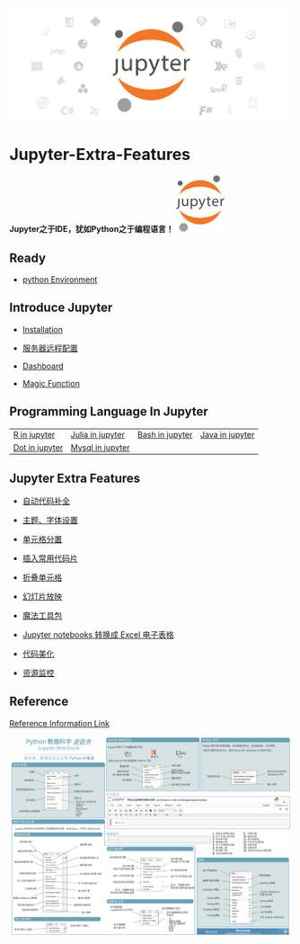 ![](/image/jupyter_logo1.png)

# Jupyter-Extra-Features

#### Jupyter之于IDE，犹如Python之于编程语言！ ![](/image/jupyter_logo.svg)

## Ready
- [python Environment](/ExtraFeatures/python.md)

## Introduce Jupyter

- [Installation](/ExtraFeatures/introduce.md)

- [服务器远程配置](/ExtraFeatures/fuwuqi.md)

- [Dashboard](/ExtraFeatures/dashboard.md)

- [Magic Function](/ExtraFeatures/magic.md)

## Programming Language In Jupyter

|  |  |  |  |
| --- | --- | --- | --- |
| [R in jupyter](/ExtraFeatures/R_in_Jupyter.md) | [Julia in jupyter](/ExtraFeatures/Julia_in_Jupyter.md) | [Bash in jupyter](/ExtraFeatures/Bash_in_Jupyter.md) | [Java in jupyter](/ExtraFeatures/Java_in_Jupyter.md) |
| [Dot in jupyter](/ExtraFeatures/Dot_in_Jupyter.md) | [Mysql in jupyter](/ExtraFeatures/mysql_in_Jupyter.md) |  |  |

## Jupyter Extra Features

- [自动代码补全](/ExtraFeatures/%E8%87%AA%E5%8A%A8%E4%BB%A3%E7%A0%81%E8%A1%A5%E5%85%A8.md)

- [主题、字体设置](/ExtraFeatures/%E4%B8%BB%E9%A2%98%E5%AD%97%E4%BD%93%E8%AE%BE%E7%BD%AE.md)

- [单元格分置](/ExtraFeatures/Split_Cells_Notebook.md)

- [插入常用代码片](/ExtraFeatures/Snippets.md)

- [折叠单元格](/ExtraFeatures/Collapsible_Headings.md)

- [幻灯片放映](/ExtraFeatures/Slideshow.md)

- [魔法工具包](/ExtraFeatures/widgets.md)

- [Jupyter notebooks 转换成 Excel 电子表格](/ExtraFeatures/nb2xls.md)

- [代码美化](/ExtraFeatures/prettify.md)

- [资源监控](/ExtraFeatures/nbreuse.md)

## Reference

[Reference Information Link](/ExtraFeatures/reference.md)


![](/image/Python_Jupyter_Notebook.png)
